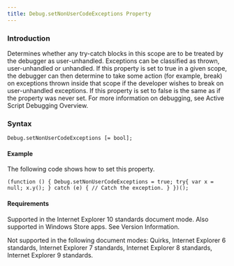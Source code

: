 ```yaml
---
title: Debug.setNonUserCodeExceptions Property
---
```


### Introduction 

 Determines whether any try-catch blocks in this scope are to be treated by the debugger as user-unhandled. Exceptions can be classified as thrown, user-unhandled or unhandled. If this property is set
to true in a given scope, the debugger can then determine to take some action (for example, break) on exceptions thrown inside that scope if the developer wishes to break on user-unhandled
exceptions. If this property is set to false is the same as if the property was never set. For more information on debugging, see Active Script Debugging Overview.

### Syntax 

```
Debug.setNonUserCodeExceptions [= bool];
```

#### Example 

<p xmlns:util="util">
  The following code shows how to set this property.
</p>

```
(function () { Debug.setNonUserCodeExceptions = true; try{ var x = null; x.y(); } catch (e) { // Catch the exception. } })();
```

#### Requirements 

<div id="requirementsTitleSection" class="section" name="collapseableSection" style="">
  <p xmlns:util="util"></p>
  <p>
    Supported in the Internet Explorer 10 standards document mode. Also supported in Windows Store apps. See Version Information.
  </p>
  <p>
    Not supported in the following document modes: Quirks, Internet Explorer 6 standards, Internet Explorer 7 standards, Internet Explorer 8 standards, Internet Explorer 9 standards.
  </p>
</div>

